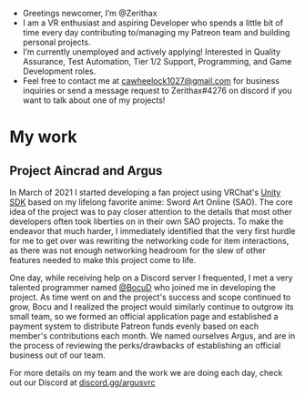 - Greetings newcomer, I’m @Zerithax
- I am a VR enthusiast and aspiring Developer who spends a little bit of time every day contributing to/managing my Patreon team and building personal projects.
- I’m currently unemployed and actively applying! Interested in Quality Assurance, Test Automation, Tier 1/2 Support, Programming, and Game Development roles.
- Feel free to contact me at cawheelock1027@gmail.com for business inquiries or send a message request to Zerithax#4276 on discord if you want to talk about one of my projects!

<!---
Zerithax/Zerithax is a ✨ special ✨ repository because its `README.md` (this file) appears on your GitHub profile.
You can click the Preview link to take a look at your changes.
--->


# My work

## Project Aincrad and Argus

In March of 2021 I started developing a fan project using VRChat's [Unity SDK](https://vcc.docs.vrchat.com/guides/getting-started/) based on my lifelong favorite anime: Sword Art Online (SAO). The core idea of the project was to pay closer attention to the details that most other developers often took liberties on in their own SAO projects. To make the endeavor that much harder, I immediately identified that the very first hurdle for me to get over was rewriting the networking code for item interactions, as there was not enough networking headroom for the slew of other features needed to make this project come to life.

One day, while receiving help on a Discord server I frequented, I met a very talented programmer named [@BocuD](https://github.com/BocuD) who joined me in developing the project. As time went on and the project's success and scope continued to grow, Bocu and I realized the project would similarly continue to outgrow its small team, so we formed an official application page and established a payment system to distribute Patreon funds evenly based on each member's contributions each month. We named ourselves Argus, and are in the process of reviewing the perks/drawbacks of establishing an official business out of our team.

For more details on my team and the work we are doing each day, check out our Discord at [discord.gg/argusvrc](discord.gg/argusvrc)
